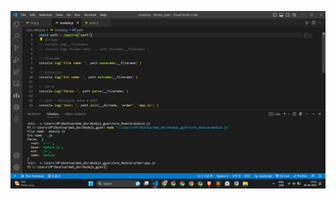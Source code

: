 [![PathModule](https://github.com/Glorycs29/My_Learnings/blob/main/NodeJS/Node_Modules/Path/Screenshot%20(372).png)]()
